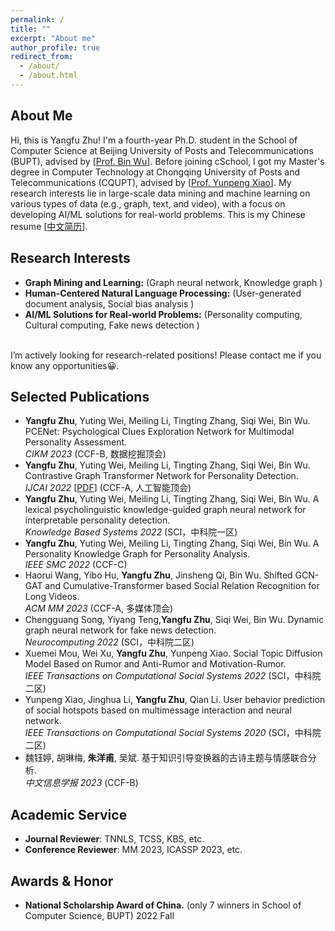 ```yaml
---
permalink: /
title: ""
excerpt: "About me"
author_profile: true
redirect_from: 
  - /about/
  - /about.html
---
```


About Me
------
Hi, this is Yangfu Zhu! I'm a fourth-year Ph.D. student in the School of Computer Science at Beijing University of Posts and Telecommunications (BUPT), advised by [<a href='https://scholar.google.com/citations?hl=zh-CN&user=qCf-504AAAAJ'>Prof. Bin Wu</a>]. Before joining cSchool, I got my Master's degree in Computer Technology  at Chongqing University of Posts and Telecommunications (CQUPT), advised by [<a href='https://scholar.google.com/citations?user=zQ-C7wwAAAAJ&hl=zh-CN'>Prof. Yunpeng Xiao</a>]. My research interests lie in large-scale data mining and machine learning on various types of data (e.g., graph, text, and video), with a focus on developing AI/ML solutions for real-world problems.  This is my Chinese resume  [<a href='/files/zyf_cv.pdf' >中文简历</a>].  <be>

Research Interests 
------
- **Graph Mining and Learning:** (Graph neural network, Knowledge graph )
- **Human-Centered Natural Language Processing:** (User-generated document analysis, Social bias analysis )   
- **AI/ML Solutions for Real-world Problems:** (Personality computing, Cultural computing, Fake news detection )
<br>     
I’m actively looking for research-related positions! Please contact me if you know any opportunities😀.

Selected Publications
------
- **Yangfu Zhu**, Yuting Wei, Meiling Li, Tingting Zhang, Siqi Wei, Bin Wu. PCENet: Psychological Clues Exploration Network for Multimodal Personality Assessment.<br>
_CIKM 2023_ (CCF-B, 数据挖掘顶会)<br>
- **Yangfu Zhu**, Yuting Wei, Meiling Li, Tingting Zhang, Siqi Wei, Bin Wu. Contrastive Graph Transformer Network for Personality Detection.<br> _IJCAI 2022_ [<a href='https://www.ijcai.org/proceedings/2022/0633.pdf'>PDF</a>] (CCF-A, 人工智能顶会)<br>
- **Yangfu Zhu**, Yuting Wei, Meiling Li, Tingting Zhang, Siqi Wei, Bin Wu. A lexical psycholinguistic knowledge-guided graph neural network for interpretable personality detection. <br>_Knowledge Based Systems 2022_  (SCI，中科院一区)<br>
- **Yangfu Zhu**, Yuting Wei, Meiling Li, Tingting Zhang, Siqi Wei, Bin Wu. A Personality Knowledge Graph for Personality Analysis.<br> _IEEE SMC 2022_ (CCF-C) <br>
- Haorui Wang, Yibo Hu, **Yangfu Zhu**, Jinsheng Qi, Bin Wu. Shifted GCN-GAT and Cumulative-Transformer based Social Relation Recognition for Long Videos.<br> _ACM MM 2023_ (CCF-A, 多媒体顶会) <br>
- Chengguang Song, Yiyang Teng,**Yangfu Zhu**, Siqi Wei, Bin Wu. Dynamic graph neural network for fake news detection.  <br>_Neurocomputing 2022_ (SCI，中科院二区)<br>
- Xuemei Mou, Wei Xu, **Yangfu Zhu**, Yunpeng Xiao. Social Topic Diffusion Model Based on Rumor and Anti-Rumor and Motivation-Rumor. <br>_IEEE Transactions on Computational Social Systems 2022_ (SCI，中科院二区) <br>
- Yunpeng Xiao, Jinghua Li, **Yangfu Zhu**, Qian Li. User behavior prediction of social hotspots based on multimessage interaction and neural network.<br> _IEEE Transactions on Computational Social Systems 2020_ (SCI，中科院二区) <br>
- 魏钰婷, 胡琳梅, **朱洋甫**, 吴斌. 基于知识引导变换器的古诗主题与情感联合分析.<br> _中文信息学报 2023_ (CCF-B) <br>

Academic Service
------
- **Journal Reviewer**: TNNLS, TCSS, KBS, etc.
- **Conference Reviewer**: MM 2023, ICASSP 2023, etc.

Awards & Honor
------
- **National Scholarship Award of China.** (only 7 winners in School of Computer Science, BUPT)            2022 Fall



